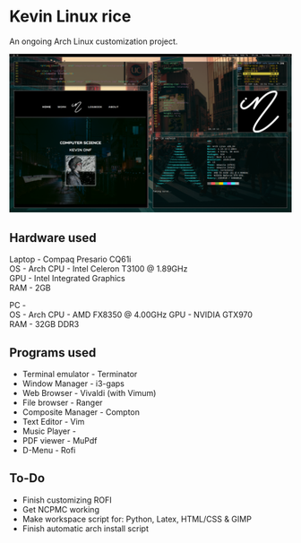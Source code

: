 # Kevin Linux rice

An ongoing Arch Linux customization project.

![desktop](Screenshots/desktop.png)

## Hardware used

Laptop - Compaq Presario CQ61i  
OS     - Arch 
CPU    - Intel Celeron T3100 @ 1.89GHz  
GPU    - Intel Integrated Graphics  
RAM    - 2GB  

PC	   -  
OS     - Arch 
CPU    - AMD FX8350 @ 4.00GHz 
GPU    - NVIDIA GTX970  
RAM    - 32GB DDR3  


## Programs used  

+ Terminal emulator  -  Terminator  
+ Window Manager     -  i3-gaps  
+ Web Browser	     -  Vivaldi (with Vimum)  
+ File browser	     -  Ranger  
+ Composite Manager  -  Compton  
+ Text Editor	     -  Vim  
+ Music Player	     -   
+ PDF viewer	     -  MuPdf  
+ D-Menu		     -  Rofi

## To-Do

+ Finish customizing ROFI
+ Get NCPMC working
+ Make workspace script for: Python, Latex, HTML/CSS & GIMP
+ Finish automatic arch install script

